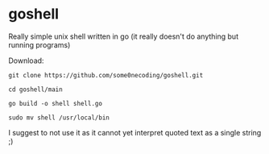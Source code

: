 # goshell
Really simple unix shell written in go (it really doesn't do anything but running programs)

Download:
```
git clone https://github.com/some0necoding/goshell.git

cd goshell/main

go build -o shell shell.go

sudo mv shell /usr/local/bin
```
I suggest to not use it as it cannot yet interpret quoted text as a single string ;)
